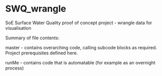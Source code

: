 # SWQ_wrangle
SoE Surface Water Quality proof of concept project - wrangle data for visualisation

Summary of file contents:

master - contains overarching code, calling subcode blocks as required. Project 
prerequisites defined here.

runMe - contains code that is automatable (for example as an overnight process)

